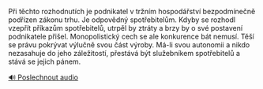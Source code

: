 
Při těchto rozhodnutích je podnikatel v tržním hospodářství bezpodmínečně podřízen zákonu trhu. Je odpovědný spotřebitelům. Kdyby se rozhodl vzepřít příkazům spotřebitelů, utrpěl by ztráty a brzy by o své postavení podnikatele přišel. Monopolistický cech se ale konkurence bát nemusí. Těší se právu pokrývat výlučně svou část výroby. Má-li svou autonomii a nikdo nezasahuje do jeho záležitostí, přestává být služebníkem spotřebitelů a stává se jejich pánem.

[🔊 Poslechnout audio](/data/7-paragraphs/audio/chapter_164/para_003-Pi-tchto-rozhodnutch-je-podnikatel-v-trnm-hos.mp3)
